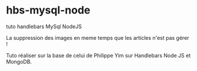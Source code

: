 # hbs-mysql-node

tuto handlebars MySql NodeJS

La suppression des images en meme temps que les articles n'est pas gérer !

Tuto réaliser sur la base de celui de Philippe Yim sur Handlebars Node JS et MongoDB.